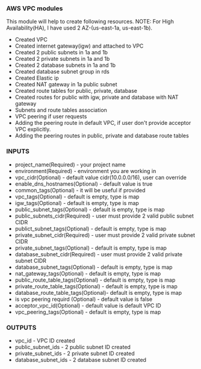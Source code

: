 ### AWS VPC modules

This module will help to create following resources.
NOTE: For High Availability(HA), I have used 2 AZ-(us-east-1a, us-east-1b).

* Created VPC
* Created internet gateway(igw) and attached to VPC
* Created 2 public subnets in 1a and 1b
* Created 2 private subnets in 1a and 1b
* Created 2 database subnets in 1a and 1b
* Created database subnet group in rds
* Created Elastic ip
* Created NAT gateway in 1a public subnet
* Created route tables for public, private, database 
* Created routes for public with igw, private and database with NAT gateway
* Subnets and route tables association
* VPC peering if user requests
* Adding the peering route in default VPC, if user don't provide acceptor VPC explicitly.
* Adding the peering routes in public, private and database route tables

### INPUTS
* project_name(Required) - your project name
* environment(Required)  - environment you are working in
* vpc_cidr(Optional)     - default value  cidr(10.0.0.0/16), user can override
* enable_dns_hostnames(Optional) - default value is true
* common_tags(Optional)  - it will be useful if provided
* vpc_tags(Optional)     - default is empty, type is map
* igw_tags(Optional)     - default is empty, type is map
* public_subnet_tags(Optional)       - default is empty, type is map
* public_subnets_cidr(Required)      - user must provide 2 valid public subnet CIDR
* publict_subnet_tags(Optional)      - default is empty, type is map
* private_subnet_cidr(Required)      - user must provide 2 valid private subnet CIDR
* private_subnet_tags(Optional)      - default is empty, type is map
* database_subnet_cidr(Required)     - user must provide 2 valid private subnet CIDR
* database_subnet_tags(Optional)     - default is empty, type is map
* nat_gateway_tags(Optional)         - default is empty, type is map
* public_route_table_tags(Optional)  - default is empty, type is map
* private_route_table_tags(Optional) - default is empty, type is map
* database_route_table_tags(Optional)- default is empty, type is map
* is vpc peering requird (Optional)  - default value is false
* acceptor_vpc_id(Optional)          - default value is default VPC ID
* vpc_peering_tags(Optional)         - default is empty, type is map

### OUTPUTS
* vpc_id - VPC ID created
* public_subnet_ids - 2 public subnet ID created
* private_subnet_ids - 2 private subnet ID created
* database_subnet_ids - 2 database subnet ID created
